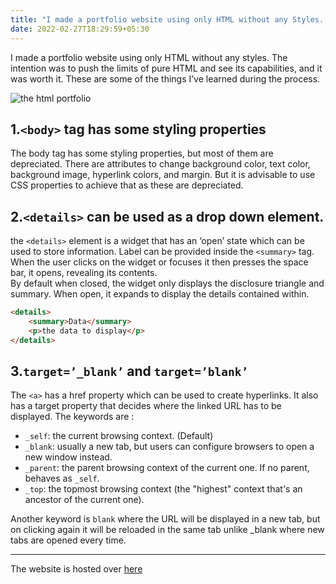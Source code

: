 ```yaml
---
title: "I made a portfolio website using only HTML without any Styles. This is what I learned"
date: 2022-02-27T18:29:59+05:30
---
```

I made a portfolio website using only HTML without any styles. The intention was to push the limits of pure HTML and see its capabilities, and it was worth it. These are some of the things I’ve learned during the process.   

![the html portfolio](https://miro.medium.com/max/542/1*6MnrGagtCj1Bb6_xG-2Z0Q.png)   

## 1.`<body>` tag has some styling properties

The body tag has some styling properties, but most of them are depreciated. There are attributes to change background color, text color, background image, hyperlink colors, and margin. But it is advisable to use CSS properties to achieve that as these are depreciated.

## 2.`<details>` can be used as a drop down element.

the `<details>` element is a widget that has an ‘open’ state which can be used to store information. Label can be provided inside the `<summary>` tag.
When the user clicks on the widget or focuses it then presses the space bar, it opens, revealing its contents.   
By default when closed, the widget only displays the disclosure triangle and summary. When open, it expands to display the details contained within.

```html
<details>
    <summary>Data</summary>
    <p>the data to display</p>
</details>
```

## 3.`target=’_blank’` and `target=’blank’`

The `<a>` has a href property which can be used to create hyperlinks. It also has a target property that decides where the linked URL has to be displayed. The keywords are :
 - `_self`: the current browsing context. (Default)
 - `_blank`: usually a new tab, but users can configure browsers to open a new window instead.
 - `_parent`: the parent browsing context of the current one. If no parent, behaves as `_self`.
 - `_top`: the topmost browsing context (the "highest" context that's an ancestor of the current one).  
 

Another keyword is `blank` where the URL will be displayed in a new tab, but on clicking again it will be reloaded in the same tab unlike _blank where new tabs are opened every time.

______

The website is hosted over [here](http://htmlportfolio.abhinavvp.com/)

